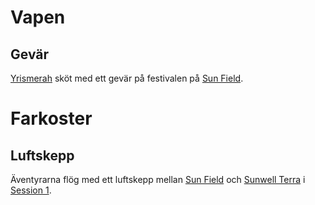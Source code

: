 <!-- TITLE: Teknologi -->

# Vapen

## Gevär
[Yrismerah](karaktarer#yrsimerah-suun) sköt med ett gevär på festivalen på [Sun Field](geografi#sunfield).

# Farkoster

## Luftskepp

Äventyrarna flög med ett luftskepp mellan [Sun Field](geografi#sunfield) och [Sunwell Terra](geografi#sunwell-terra) i [Session 1](sessions#session-1).
